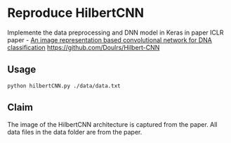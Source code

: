 # Reproduce HilbertCNN

Implemente the data preprocessing and DNN model in Keras in paper ICLR paper - [An image representation based convolutional network for DNA classification](https://arxiv.org/abs/1806.04931) https://github.com/Doulrs/Hilbert-CNN

## Usage

```
python hilbertCNN.py ./data/data.txt
```

## Claim

The image of the HilbertCNN architecture is captured from the paper.
All data files in the data folder are from the paper. 
